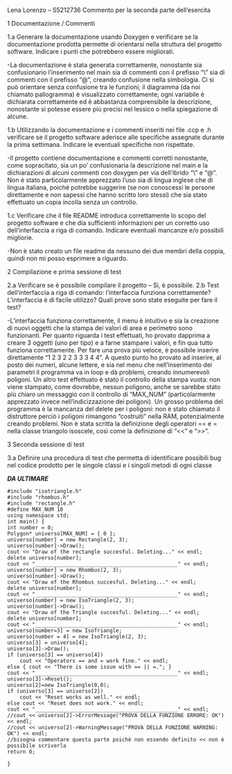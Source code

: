 Lena Lorenzo – S5212736 
Commento per la seconda parte dell’esercita

1 Documentazione / Commenti

1.a Generare la documentazione usando Doxygen e verificare se la documentazione prodotta permette di orientarsi nella struttura del progetto software. Indicare i punti che potrebbero essere migliorati.

-La documentazione è stata generata correttamente, nonostante sia confusionario l’inserimento nel main sia di commenti con il prefisso “\” sia di commenti con il prefisso “@”, creando confusione nella simbologia. Ci si può orientare senza confusione tra le funzioni; il diagramma (da noi chiamato pallogramma) è visualizzato correttamente; ogni variabile è dichiarata correttamente ed è abbastanza comprensibile la descrizione, nonostante si potesse essere più precisi nel lessico o nella spiegazione di alcune.

1.b Utilizzando la documentazione e i commenti inseriti nei file .ccp e .h verificare se il progetto software aderisce alle specifiche assegnate durante la prima settimana. Indicare le eventuali specifiche non rispettate.

-Il progetto contiene documentazione e commenti corretti nonostante, come sopracitato, sia un po’ confusionaria la descrizione nel main e la dichiarazioni di alcuni commenti con doxygen per via dell’ibrido “\” e “@”. Non è stato particolarmente apprezzato l’uso sia di lingua inglese che di lingua italiana, poiché potrebbe suggerire (se non conoscessi le persone direttamente e non sapessi che hanno scritto loro stessi) che sia stato effettuato un copia incolla senza un controllo.

1.c Verificare che il file README introduca correttamente lo scopo del progetto software e che dia sufficienti informazioni per un corretto uso dell’interfaccia a riga di comando. Indicare eventuali mancanze e/o possibili migliorie.

-Non è stato creato un file readme da nessuno dei due membri della coppia, quindi non mi posso esprimere a riguardo.


2 Compilazione e prima sessione di test

2.a Verificare se è possibile compilare il progetto – Sì, è possibile.
2.b Test dell’interfaccia a riga di comando: l’interfaccia funziona correttamente? L’interfaccia è di facile utilizzo? Quali prove sono state eseguite per fare il test? 

-L’interfaccia funziona correttamente, il menu è intuitivo e sia la creazione di nuovi oggetti che la stampa dei valori di area e perimetro sono funzionanti.
Per quanto riguarda i test effettuati, ho provato dapprima a creare 3 oggetti (uno per tipo) e a farne stampare i valori, e fin qua tutto funziona correttamente.
Per fare una prova più veloce, è possibile inserire direttamente “1 2 3  2  2 3  3  3 4  4”.
A questo punto ho provato ad inserire, al posto dei numeri, alcune lettere, e sia nel menu che nell’inserimento dei parametri il programma va in loop e dà problemi, creando innumerevoli poligoni. 
Un altro test effettuato è stato il controllo della stampa vuota: non viene stampato, come dovrebbe, nessun poligono, anche se sarebbe stato più chiaro un messaggio con il controllo di “MAX_NUM” (particolarmente apprezzato invece nell’indicizzazione dei poligoni).
Un grosso problema del programma è la mancanza del delete per i poligoni: non è stato chiamato il distruttore perciò i poligoni rimangono “costruiti” nella RAM, potenzialmente creando problemi.
Non è stata scritta la definizione degli operatori == e = nella classe triangolo isoscele, così come la definizione di “<<” e “>>”.




3 Seconda sessione di test

3.a Definire una procedura di test che permetta di identificare possibili bug nel codice prodotto per le singole classi e i singoli metodi di ogni classe

***DA ULTIMARE***





	#include "isotriangle.h"
	#include "rhombus.h"
	#include "rectangle.h"
	#define MAX_NUM 10
	using namespace std;
	int main() {
	int number = 0;
	Polygon* universo[MAX_NUM] = { 0 };
	universo[number] = new Rectangle(2, 3);
	universo[number]->Draw();
	cout << "Draw of the rectangle succesful. Deleting..." << endl;
	delete universo[number];
	cout << "______________________________________________" << endl;
	universo[number] = new Rhombus(2, 3);
	universo[number]->Draw();
	cout << "Draw of the Rhombus succesful. Deleting..." << endl;
	delete universo[number];
	cout << "______________________________________________" << endl;
	universo[number] = new IsoTriangle(2, 3);
	universo[number]->Draw();
	cout << "Draw of the Triangle succesful. Deleting..." << endl;
	delete universo[number];
	cout << "______________________________________________" << endl;
	universo[number=3] = new IsoTriangle;
	universo[number = 4] = new IsoTriangle(2, 3);
	universo[3] = universo[4];
	universo[3]->Draw();
	if (universo[3] == universo[4])
		cout << "Operators == and = work fine." << endl;
	else { cout << "There is some issue with == || =."; }
	cout << "______________________________________________" << endl;
	universo[3]->Reset();
	universo[2]=new IsoTriangle(0,0);
	if (universo[3] == universo[2])
		cout << "Reset works as well." << endl;
	else cout << "Reset does not work." << endl;
	cout << "______________________________________________" << endl;
	//cout << universo[2]->ErrorMessage("PROVA DELLA FUNZIONE ERRORE: OK") << endl;
	//cout << universo[2]->WarningMessage("PROVA DELLA FUNZIONE WARNING: OK") << endl;
	//bisogna commentare questa parte poichè non essendo definito << non è possibile scriverla
	return 0;

	}
